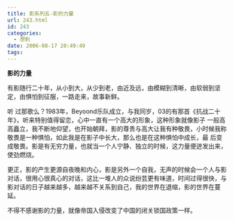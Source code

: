 ```yaml
---
title: 影系列五-影的力量
url: 243.html
id: 243
categories:
  - 想到
date: 2006-08-17 20:49:49
tags:
---
```


**影的力量**

  
有影随行二十年，从小到大，从少到老，由近及远，由模糊到清晰，由软弱到坚定，由惧怕到征服，一路走来，故事新鲜。  
  
听 过那歌么？1983年，Beyoond乐队成立，与我同岁，03的有那首《抗战二十年》，听来特别值得留恋，心中一直有一个高大的形象，这种形象就像影子 一般高高矗立，我不断地仰望，也开始朝拜，影的尊贵与高大让我有种敬畏，小时候我称敬畏是一种惧怕，如此我是在影子中长大，那么也是在这种惧怕中成长，最 后变成敬畏。影是有无穷力量，也就当一个人宁静、独立的时候，这力量便迸发出来，使劲燃烧。  
  
更正，影的产生更源自夜晚和内心，影是另外一个自我，无声的时候会一个人与影对话，很用心很真心的对话，这比一堆人的众说纷芸更有味道，时间过得很快，与影对话的日子越来越多，越来越不关系到自己，我的世界在退缩，影的世界在蔓延。  
  
不得不感谢影的力量，就像帝国入侵改变了中国的闭关锁国政策一样。